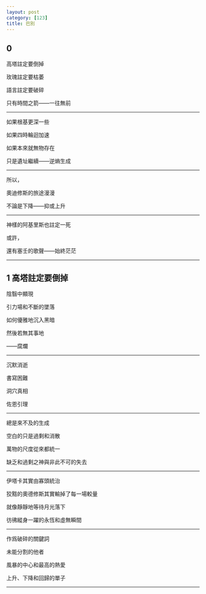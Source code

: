 ```yaml
---
layout: post
category: [123]
title: 巴別
---
```


## 0

高塔註定要倒掉

玫瑰註定要枯萎

語言註定要破碎

只有時間之箭——一往無前

------

如果根基更深一些

如果四時輪迴加速

如果本來就無物存在

只是遺址繼續——逆熵生成

------

所以，

奧迪修斯的旅途漫漫

不論是下降——抑或上升

------

神樣的阿基里斯也註定一死

或許，

還有塞壬的歌聲——始終茫茫

------

## 1 高塔註定要倒掉

陰翳中顯現

引力場和不斷的墜落

如何優雅地沉入黑暗

然後若無其事地

——腐爛

------

沉默消逝

書寫困難

洞穴真相

佐恩引理

------

總是來不及的生成

空白的只是過剩和消散

萬物的尺度從來都統一

缺乏和過剩之神與非此不可的失去

------

伊塔卡其實由寡頭統治

狡黠的奧德修斯其實輸掉了每一場較量

就像靜靜地等待月光落下

彷彿縱身一躍的永恆和虛無瞬間

------

作爲破碎的關鍵詞

未能分割的他者

風暴的中心和最高的熱愛

上升、下降和回歸的單子


------




